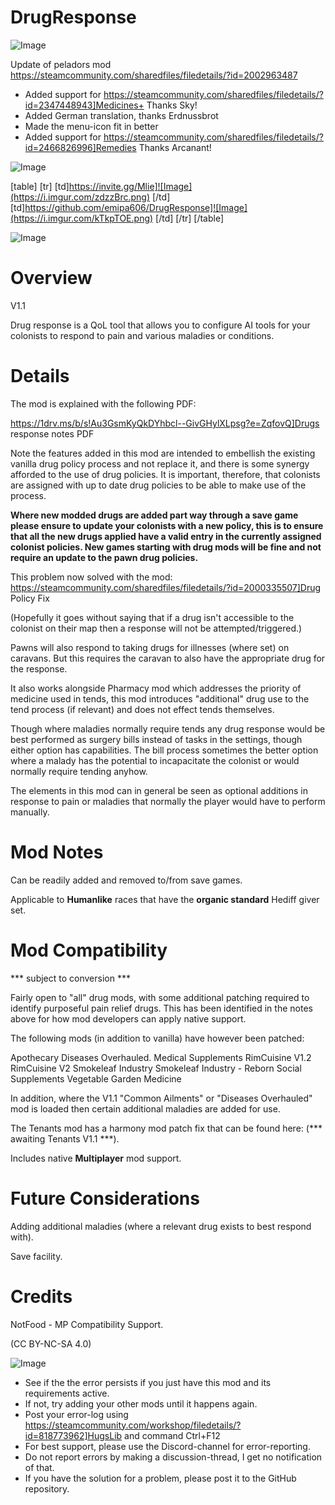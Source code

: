# DrugResponse

![Image](https://i.imgur.com/WAEzk68.png)

Update of peladors mod
https://steamcommunity.com/sharedfiles/filedetails/?id=2002963487

- Added support for https://steamcommunity.com/sharedfiles/filedetails/?id=2347448943]Medicines+ Thanks Sky!
- Added German translation, thanks Erdnussbrot
- Made the menu-icon fit in better
- Added support for https://steamcommunity.com/sharedfiles/filedetails/?id=2466826996]Remedies Thanks Arcanant!

![Image](https://i.imgur.com/7Gzt3Rg.png)


[table]
	[tr]
		[td]https://invite.gg/Mlie]![Image](https://i.imgur.com/zdzzBrc.png)
[/td]
		[td]https://github.com/emipa606/DrugResponse]![Image](https://i.imgur.com/kTkpTOE.png)
[/td]
	[/tr]
[/table]
	
![Image](https://i.imgur.com/NOW7jU1.png)


# Overview
 V1.1

Drug response is a QoL tool that allows you to configure AI tools for your colonists to respond to pain and various maladies or conditions.


# Details



The mod is explained with the following PDF:

https://1drv.ms/b/s!Au3GsmKyQkDYhbcl--GivGHylXLpsg?e=ZqfovQ]Drugs response notes PDF


Note the features added in this mod are intended to embellish the existing vanilla drug policy process and not replace it, and there is some synergy afforded to the use of drug policies. It is important, therefore, that colonists are assigned with up to date drug policies to be able to make use of the process.

**Where new modded drugs are added part way through a save game please ensure to update your colonists with a new policy, this is to ensure that all the new drugs applied have a valid entry in the currently assigned colonist policies. New games starting with drug mods will be fine and not require an update to the pawn drug policies.**

This problem now solved with the mod: https://steamcommunity.com/sharedfiles/filedetails/?id=2000335507]Drug Policy Fix

(Hopefully it goes without saying that if a drug isn&apos;t accessible to the colonist on their map then a response will not be attempted/triggered.)

Pawns will also respond to taking drugs for illnesses (where set) on caravans. But this requires the caravan to also have the appropriate drug for the response.

It also works alongside Pharmacy mod which addresses the priority of medicine used in tends, this mod introduces &quot;additional&quot; drug use to the tend process (if relevant) and does not effect tends themselves. 

Though where maladies normally require tends any drug response would be best performed as surgery bills instead of tasks in the settings, though either option has capabilities. The bill process sometimes the better option where a malady has the potential to incapacitate the colonist or would normally require tending anyhow.

The elements in this mod can in general be seen as optional additions in response to pain or maladies that normally the player would have to perform manually.


# Mod Notes


Can be readily added and removed to/from save games.

Applicable to **Humanlike** races that have the **organic standard** Hediff giver set.


# Mod Compatibility
 *** subject to conversion ***

Fairly open to &quot;all&quot; drug mods, with some additional patching required to identify purposeful pain relief drugs. This has been identified in the notes above for how mod developers can apply native support.

The following mods (in addition to vanilla) have however been patched:

Apothecary
Diseases Overhauled.
Medical Supplements
RimCuisine V1.2
RimCuisine V2
Smokeleaf Industry
Smokeleaf Industry - Reborn
Social Supplements
Vegetable Garden Medicine

In addition, where the V1.1 &quot;Common Ailments&quot; or &quot;Diseases Overhauled&quot; mod is loaded then certain additional maladies are added for use.

The Tenants mod has a harmony mod patch fix that can be found here: (*** awaiting Tenants V1.1 ***).

Includes native **Multiplayer** mod support.


# Future Considerations


Adding additional maladies (where a relevant drug exists to best respond with).

Save facility.

# Credits


NotFood - MP Compatibility Support.


(CC BY-NC-SA 4.0)

![Image](https://i.imgur.com/Rs6T6cr.png)



-  See if the the error persists if you just have this mod and its requirements active.
-  If not, try adding your other mods until it happens again.
-  Post your error-log using https://steamcommunity.com/workshop/filedetails/?id=818773962]HugsLib and command Ctrl+F12
-  For best support, please use the Discord-channel for error-reporting.
-  Do not report errors by making a discussion-thread, I get no notification of that.
-  If you have the solution for a problem, please post it to the GitHub repository.


